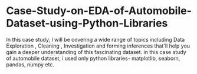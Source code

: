 # Case-Study-on-EDA-of-Automobile-Dataset-using-Python-Libraries
In this case study, I will be covering a wide range of topics including Data Exploration , Cleaning , Investigation and forming inferences that'll help you gain a deeper understanding of this fascinating dataset.
in this case study of automobile dataset, i used only python libraries- matplotlib, seaborn, pandas, numpy etc.
